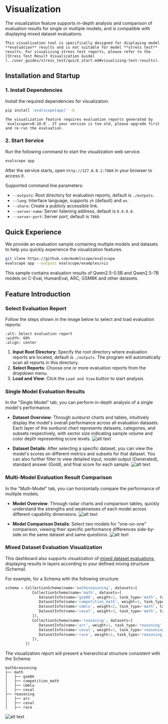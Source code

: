 # Visualization

The visualization feature supports in-depth analysis and comparison of evaluation results for single or multiple models, and is compatible with displaying mixed dataset evaluations.

```{important}
This visualization tool is specifically designed for displaying model **evaluation** results and is not suitable for model **stress test** results. For visualizing stress test reports, please refer to the [Stress Test Result Visualization Guide](../user_guides/stress_test/quick_start.md#visualizing-test-results).
```

## Installation and Startup

### 1. Install Dependencies

Install the required dependencies for visualization.
```bash
pip install 'evalscope[app]' -U
```
```{note}
The visualization feature requires evaluation reports generated by `evalscope>=0.10.0`. If your version is too old, please upgrade first and re-run the evaluation.
```

### 2. Start Service

Run the following command to start the visualization web service.
```bash
evalscope app
```
After the service starts, open `http://127.0.0.1:7860` in your browser to access it.

Supported command line parameters:
- `--outputs`: Root directory for evaluation reports, default is `./outputs`.
- `--lang`: Interface language, supports `zh` (default) and `en`.
- `--share`: Create a publicly accessible link.
- `--server-name`: Server listening address, default is `0.0.0.0`.
- `--server-port`: Server port, default is `7860`.

## Quick Experience

We provide an evaluation sample containing multiple models and datasets to help you quickly experience the visualization features.

```bash
git clone https://github.com/modelscope/evalscope
evalscope app --outputs evalscope/examples/viz
```
This sample contains evaluation results of Qwen2.5-0.5B and Qwen2.5-7B models on C-Eval, HumanEval, ARC, GSM8K and other datasets.

## Feature Introduction

### Select Evaluation Report

Follow the steps shown in the image below to select and load evaluation reports:

```{image} ./images/setting.png
:alt: Select evaluation report
:width: 60%
:align: center
```

1.  **Input Root Directory**: Specify the root directory where evaluation reports are located, default is `./outputs`. The program will automatically scan all reports in this directory.
2.  **Select Reports**: Choose one or more evaluation reports from the dropdown menu.
3.  **Load and View**: Click the `Load and View` button to start analysis.

### Single Model Evaluation Results

In the "Single Model" tab, you can perform in-depth analysis of a single model's performance.

- **Dataset Overview**: Through sunburst charts and tables, intuitively display the model's overall performance across all evaluation datasets. Each layer of the sunburst chart represents datasets, categories, and subsets respectively, with sector size indicating sample volume and color depth representing score levels.
  ![alt text](./images/report_overview.png)

- **Dataset Details**: After selecting a specific dataset, you can view the model's scores on different metrics and subsets for that dataset. You can also further filter to view detailed input, model output (Generated), standard answer (Gold), and final score for each sample.
  ![alt text](./images/single_dataset.png)

### Multi-Model Evaluation Result Comparison

In the "Multi-Model" tab, you can horizontally compare the performance of multiple models.

- **Model Overview**: Through radar charts and comparison tables, quickly understand the strengths and weaknesses of each model across different capability dimensions.
  ![alt text](./images/model_compare.png)

- **Model Comparison Details**: Select two models for "one-on-one" comparison, viewing their specific performance differences side-by-side on the same dataset and same questions.
  ![alt text](https://sail-moe.oss-cn-hangzhou.aliyuncs.com/yunlin/images/evalscope/doc/model_compare_viz.jpg)

### Mixed Dataset Evaluation Visualization

This dashboard also supports visualization of [mixed dataset evaluations](../advanced_guides/collection/index.md), displaying results in layers according to your defined mixing structure (Schema).

For example, for a Schema with the following structure:
```python
schema = CollectionSchema(name='math&reasoning', datasets=[
            CollectionSchema(name='math', datasets=[
               DatasetInfo(name='gsm8k', weight=1, task_type='math', tags=['en', 'math']),
               DatasetInfo(name='competition_math', weight=1, task_type='math', tags=['en', 'math']),
               DatasetInfo(name='cmmlu', weight=2, task_type='math', tags=['zh', 'math'], args={'subset_list': ['college_mathematics', 'high_school_mathematics']}),
               DatasetInfo(name='ceval', weight=3, task_type='math', tags=['zh', 'math'], args={'subset_list': ['advanced_mathematics', 'high_school_mathematics', 'discrete_mathematics', 'middle_school_mathematics']}),
            ]),
            CollectionSchema(name='reasoning', datasets=[
               DatasetInfo(name='arc', weight=1, task_type='reasoning', tags=['en', 'reasoning']),
               DatasetInfo(name='ceval', weight=1, task_type='reasoning', tags=['zh', 'reasoning'], args={'subset_list': ['logic']}),
               DatasetInfo(name='race', weight=1, task_type='reasoning', tags=['en', 'reasoning']),
            ]),
         ])
```

The visualization report will present a hierarchical structure consistent with the Schema:
```text
math&reasoning
├── math
│   ├── gsm8k
│   ├── competition_math
│   ├── cmmlu
│   ├── ceval
├── reasoning
│   ├── arc
│   ├── ceval
│   ├── race
```
![alt text](./images/collection.png)